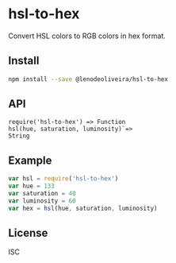 # hsl-to-hex

Convert HSL colors to RGB colors in hex format.

## Install

```sh
npm install --save @lenodeoliveira/hsl-to-hex
```

## API

```
require('hsl-to-hex') => Function
hsl(hue, saturation, luminosity)`=>
String
```

## Example
```js
var hsl = require('hsl-to-hex')
var hue = 133
var saturation = 40
var luminosity = 60
var hex = hsl(hue, saturation, luminosity)
```

## License

ISC
